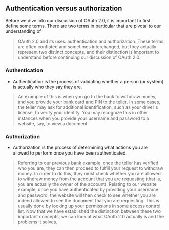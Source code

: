 
## Authentication versus authorization
Before we dive into our discussion of OAuth 2.0, it is important to first define some terms. There are two terms in particular that are pivotal to our understanding of


> OAuth 2.0 and its uses: authentication and authorization. These terms are often conflated and sometimes interchanged, but they actually represent two distinct
concepts, and their distinction is important to understand before continuing our discussion of OAuth 2.0.


### Authentication
- Authentication is the process of validating whether a person (or system) is
actually who they say they are.

> An example of this is when you go to the bank to withdraw money, and you
provide your bank card and PIN to the teller. In some cases, the teller may ask
for additional identification, such as your driver's license, to verify your identity.
You may recognize this in other instances when you provide your username and
password to a website, say, to view a document.


### Authorization

- Authorization is the process of determining what actions you are allowed to
perform once you have been authenticated.


> Referring to our previous bank example, once the teller has verified who you are,
they can then proceed to fulfill your request to withdraw money. In order to do this,
they must check whether you are allowed to withdraw money from the account that
you are requesting (that is, you are actually the owner of the account). Relating to
our website example, once you have authenticated by providing your username
and password, the website will then check to see whether you are indeed allowed
to see the document that you are requesting. This is usually done by looking up
your permissions in some access control list.
Now that we have established the distinction between these two important
concepts, we can look at what OAuth 2.0 actually is and the problems it solves.
